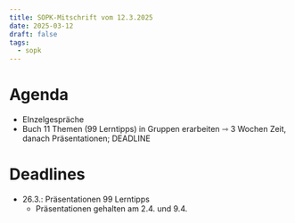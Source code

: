 ```yaml
---
title: SOPK-Mitschrift vom 12.3.2025
date: 2025-03-12
draft: false
tags:
  - sopk
---
```


# Agenda

* EInzelgespräche
* Buch 11 Themen (99 Lerntipps) in Gruppen erarbeiten ⇾ 3 Wochen Zeit, danach Präsentationen; DEADLINE

# Deadlines

* 26.3.: Präsentationen 99 Lerntipps
	* Präsentationen gehalten am 2.4. und 9.4.
